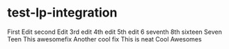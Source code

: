 # test-lp-integration
First Edit
second Edit
3rd edit
4th edit
5th edit
6
seventh
8th
sixteen
Seven Teen
This awesomefix
Another cool fix
This is neat
Cool
Awesomes